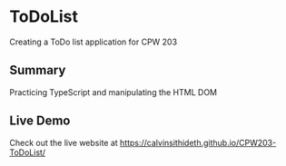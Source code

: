 # ToDoList
Creating a ToDo list application for CPW 203

## Summary
Practicing TypeScript and manipulating the HTML DOM

## Live Demo
Check out the live website at
https://calvinsithideth.github.io/CPW203-ToDoList/

